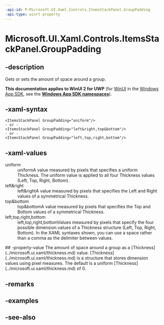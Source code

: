 ```yaml
---
-api-id: P:Microsoft.UI.Xaml.Controls.ItemsStackPanel.GroupPadding
-api-type: winrt property
---
```


<!-- Property syntax
public Windows.UI.Xaml.Thickness GroupPadding { get;  set; }
-->

# Microsoft.UI.Xaml.Controls.ItemsStackPanel.GroupPadding

## -description
Gets or sets the amount of space around a group.

**This documentation applies to WinUI 2 for UWP** (for [WinUI](/windows/apps/winui/winui3/) in the [Windows App SDK](/windows/apps/windows-app-sdk/), see the **[Windows App SDK namespaces](/windows/windows-app-sdk/api/winrt/)**).

## -xaml-syntax
```xaml
<ItemsStackPanel GroupPadding="uniform"/>
- or -
<ItemsStackPanel GroupPadding="left&right,top&bottom"/>
- or -
<ItemsStackPanel GroupPadding="left,top,right,bottom"/>

```


## -xaml-values
<dl><dt>uniform</dt><dd>uniformA value measured by pixels that specifies a uniform Thickness. The uniform value is applied to all four Thickness values (Left, Top, Right, Bottom).</dd>
<dt>left&amp;right</dt><dd>left&amp;rightA value measured by pixels that specifies the Left and Right values of a symmetrical Thickness.</dd>
<dt>top&amp;bottom</dt><dd>top&amp;bottomA value measured by pixels that specifies the Top and Bottom values of a symmetrical Thickness.</dd>
<dt>left,top,right,bottom</dt><dd>left,top,right,bottomValues measured by pixels that specify the four possible dimension values of a Thickness structure (Left, Top, Right, Bottom). In the XAML syntaxes shown, you can use a space rather than a comma as the delimiter between values.</dd>
</dl>
## -property-value
The amount of space around a group as a [Thickness](../microsoft.ui.xaml/thickness.md) value. [Thickness](../microsoft.ui.xaml/thickness.md) is a structure that stores dimension values using pixel measures. The default is a uniform [Thickness](../microsoft.ui.xaml/thickness.md) of 0.

## -remarks

## -examples

## -see-also
